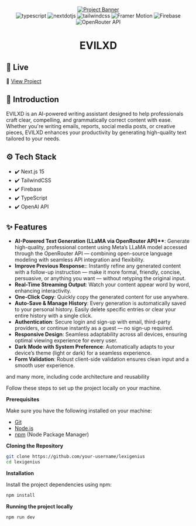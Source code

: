 <div align="center">
  <br />
    <a href="#" target="_blank">
      <img src="public/Readmebanner.png" alt="Project Banner">
    </a>
  <br />

<div>
  <img src="https://img.shields.io/badge/-Typescript-black?style=for-the-badge&logoColor=white&logo=react&color=3178C6" alt="typescript" />
  <img src="https://img.shields.io/badge/-Next_JS-black?style=for-the-badge&logoColor=white&logo=nextdotjs&color=000000" alt="nextdotjs" />
  <img src="https://img.shields.io/badge/-Tailwind_CSS-black?style=for-the-badge&logoColor=white&logo=tailwindcss&color=06B6D4" alt="tailwindcss" />
  <img src="https://img.shields.io/badge/-Framer%20Motion-black?style=for-the-badge&logo=framer&logoColor=white&color=0055FF" alt="Framer Motion" />
  <img src="https://img.shields.io/badge/-Firebase-black?style=for-the-badge&logo=firebase&logoColor=white&color=FFCA28" alt="Firebase" />
<img src="https://img.shields.io/badge/-OpenRouter_API-black?style=for-the-badge&logo=cloudflare&logoColor=white&color=412991" alt="OpenRouter API" />


</div>

<h1 align="center">EVILXD</h1>
</div>

## 🚀 Live

🔗 [View Project](#)

## <a name="introduction">🤖 Introduction</a>

EVILXD is an AI-powered writing assistant designed to help professionals craft clear, compelling, and grammatically correct content with ease. Whether you're writing emails, reports, social media posts, or creative pieces, EVILXD enhances your productivity by generating high-quality text tailored to your needs.

## ⚙️ Tech Stack

- ✔️ Next.js 15
- ✔️ TailwindCSS
- ✔️ Firebase
- ✔️ TypeScript
- ✔️ OpenAI API

## ✨ Features

- **AI-Powered Text Generation (LLaMA via OpenRouter API)\*\***: Generate high-quality, professional content using Meta’s LLaMA model accessed through the OpenRouter API — combining open-source language modeling with seamless API integration and flexibility.
- **Improve Previous Response:**: Instantly refine any generated content with a follow-up instruction — make it more formal, friendly, concise, persuasive, or anything you want — without retyping the original input.
- **Real-Time Streaming Output**: Watch your content appear word by word, enhancing interactivity.
- **One-Click Copy**: Quickly copy the generated content for use anywhere.
- **Auto-Save & Manage History**: Every generation is automatically saved to your personal history. Easily delete specific entries or clear your entire history with a single click.
- **Authentication**: Secure login and sign-up with email, third-party providers, or continue instantly as a guest — no sign-up required.
- **Responsive Design**: Seamless adaptability across all devices, ensuring optimal viewing experience for every user.
- **Dark Mode with System Preference**: Automatically adapts to your device’s theme (light or dark) for a seamless experience.
- **Form Validation**: Robust client-side validation ensures clean input and a smooth user experience.

and many more, including code architecture and reusability

Follow these steps to set up the project locally on your machine.

**Prerequisites**

Make sure you have the following installed on your machine:

- [Git](https://git-scm.com/)
- [Node.js](https://nodejs.org/en)
- [npm](https://www.npmjs.com/) (Node Package Manager)

**Cloning the Repository**

```bash
git clone https://github.com/your-username/lexigenius
cd lexigenius
```

**Installation**

Install the project dependencies using npm:

```bash
npm install
```

**Running the project locally**

```bash
npm run dev
```